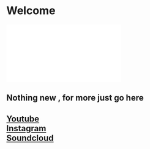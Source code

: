 <h1>Welcome</h1>

<iframe width=« 560 » height=« 315 » src=« https://www.youtube.com/embed/e2H7bER9BXU» frameborder=« 0 » allow=« accelerometer; autoplay; encrypted-media; gyroscope; picture-in-picture » allowfullscreen></iframe>

<h2>Nothing new , for more just go here</h2>
<h2><a href=« https://www.youtube.com/channel/UCR99hpq-MqEr7_w247T6UMA »>Youtube</a><br /><a href=« https://www.instagram.com/shoutn95/« >Instagram</a><br />
<a href=« https://soundcloud.com/shoutn95 »>Soundcloud</a><br /></h2>

